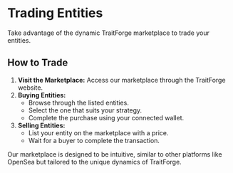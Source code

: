 # Trading Entities

Take advantage of the dynamic TraitForge marketplace to trade your entities.

## How to Trade

1. **Visit the Marketplace:** Access our marketplace through the TraitForge website.
2. **Buying Entities:**
   - Browse through the listed entities.
   - Select the one that suits your strategy.
   - Complete the purchase using your connected wallet.
3. **Selling Entities:**
   - List your entity on the marketplace with a price.
   - Wait for a buyer to complete the transaction.

Our marketplace is designed to be intuitive, similar to other platforms like OpenSea but tailored to the unique dynamics of TraitForge.

